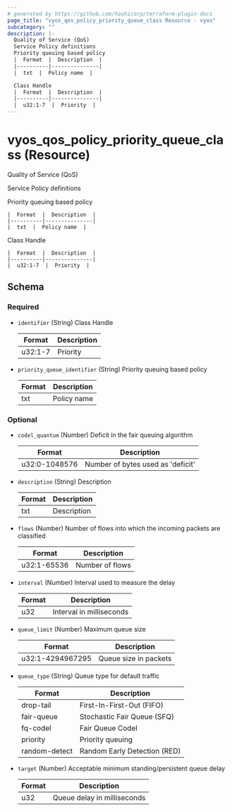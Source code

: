 ```yaml
---
# generated by https://github.com/hashicorp/terraform-plugin-docs
page_title: "vyos_qos_policy_priority_queue_class Resource - vyos"
subcategory: ""
description: |-
  Quality of Service (QoS)
  Service Policy definitions
  Priority queuing based policy
  |  Format  |  Description  |
  |----------|---------------|
  |  txt  |  Policy name  |

  Class Handle
  |  Format  |  Description  |
  |----------|---------------|
  |  u32:1-7  |  Priority  |
---
```


# vyos_qos_policy_priority_queue_class (Resource)

Quality of Service (QoS)

Service Policy definitions

Priority queuing based policy

    |  Format  |  Description  |
    |----------|---------------|
    |  txt  |  Policy name  |

Class Handle

    |  Format  |  Description  |
    |----------|---------------|
    |  u32:1-7  |  Priority  |



<!-- schema generated by tfplugindocs -->
## Schema

### Required

- `identifier` (String) Class Handle

    |  Format  |  Description  |
    |----------|---------------|
    |  u32:1-7  |  Priority  |
- `priority_queue_identifier` (String) Priority queuing based policy

    |  Format  |  Description  |
    |----------|---------------|
    |  txt  |  Policy name  |

### Optional

- `codel_quantum` (Number) Deficit in the fair queuing algorithm

    |  Format  |  Description  |
    |----------|---------------|
    |  u32:0-1048576  |  Number of bytes used as 'deficit'  |
- `description` (String) Description

    |  Format  |  Description  |
    |----------|---------------|
    |  txt  |  Description  |
- `flows` (Number) Number of flows into which the incoming packets are classified

    |  Format  |  Description  |
    |----------|---------------|
    |  u32:1-65536  |  Number of flows  |
- `interval` (Number) Interval used to measure the delay

    |  Format  |  Description  |
    |----------|---------------|
    |  u32  |  Interval in milliseconds  |
- `queue_limit` (Number) Maximum queue size

    |  Format  |  Description  |
    |----------|---------------|
    |  u32:1-4294967295  |  Queue size in packets  |
- `queue_type` (String) Queue type for default traffic

    |  Format  |  Description  |
    |----------|---------------|
    |  drop-tail  |  First-In-First-Out (FIFO)  |
    |  fair-queue  |  Stochastic Fair Queue (SFQ)  |
    |  fq-codel  |  Fair Queue Codel  |
    |  priority  |  Priority queuing  |
    |  random-detect  |  Random Early Detection (RED)  |
- `target` (Number) Acceptable minimum standing/persistent queue delay

    |  Format  |  Description  |
    |----------|---------------|
    |  u32  |  Queue delay in milliseconds  |
